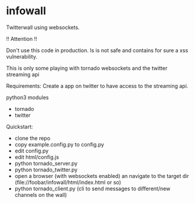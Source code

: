infowall
========

Twitterwall using websockets.

!! Attention !!

Don't use this code in production. Is is not safe and contains for sure a xss vulnerability.

This is only some playing with tornado websockets and the twitter streaming api


Requirements:
  Create a app on twitter to have access to the streaming api.

  python3 modules
  * tornado
  * twitter

Quickstart:
  * clone the repo
  * copy example.config.py to config.py
  * edit config.py
  * edit html/config.js
  * python tornado_server.py
  * python tornado_twitter.py
  * open a browser (with websockets enabled) an navigate to the target dir (file://foobar/infowall/html/index.html or so)
  * python tornado_client.py (cli to send messages to different/new channels on the wall)


